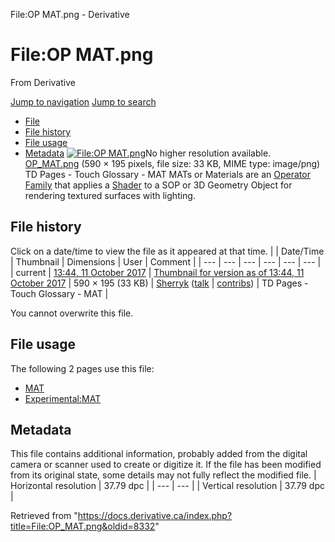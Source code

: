 

File:OP MAT.png - Derivative




# File:OP MAT.png
From Derivative

[Jump to navigation](#mw-head)
[Jump to search](#searchInput)
* [File](#file)
* [File history](#filehistory)
* [File usage](#filelinks)
* [Metadata](#metadata)
[![File:OP MAT.png](https://docs.derivative.ca/images/b/bc/OP_MAT.png?20171011184419)](images/b/bc/OP_MAT.png)No higher resolution available.
[OP\_MAT.png](images/b/bc/OP_MAT.png "OP MAT.png") ‎(590 × 195 pixels, file size: 33 KB, MIME type: image/png)
TD Pages - Touch Glossary - MAT
MATs or Materials are an [Operator Family](Operator_Family.html "Operator Family") that applies a [Shader](Shader.html "Shader") to a SOP or 3D Geometry Object for rendering textured surfaces with lighting.

## File history
Click on a date/time to view the file as it appeared at that time.
|  | Date/Time | Thumbnail | Dimensions | User | Comment |
| --- | --- | --- | --- | --- | --- |
| current | [13:44, 11 October 2017](images/b/bc/OP_MAT.png) | [Thumbnail for version as of 13:44, 11 October 2017](images/b/bc/OP_MAT.png) | 590 × 195 (33 KB) | [Sherryk](https://docs.derivative.ca/index.php?title=User:Sherryk&action=edit&redlink=1 "User:Sherryk (page does not exist)") ([talk](https://docs.derivative.ca/index.php?title=User_talk:Sherryk&action=edit&redlink=1 "User talk:Sherryk (page does not exist)") | [contribs](https://docs.derivative.ca/Special:Contributions/Sherryk "Special:Contributions/Sherryk")) | TD Pages - Touch Glossary - MAT |

You cannot overwrite this file.
## File usage
The following 2 pages use this file:
* [MAT](MAT.html "MAT")
* [Experimental:MAT](Experimental_MAT.html "Experimental:MAT")
## Metadata
This file contains additional information, probably added from the digital camera or scanner used to create or digitize it.
If the file has been modified from its original state, some details may not fully reflect the modified file.
| Horizontal resolution | 37.79 dpc |
| --- | --- |
| Vertical resolution | 37.79 dpc |

Retrieved from "<https://docs.derivative.ca/index.php?title=File:OP_MAT.png&oldid=8332>"